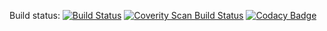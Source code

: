 Build status: [![Build Status](https://travis-ci.org/tuannvm/hb-challenge.svg?branch=develop)](https://travis-ci.org/tuannvm/hb-challenge)
[![Coverity Scan Build Status](https://scan.coverity.com/projects/12572/badge.svg)](https://scan.coverity.com/projects/tuannvm-hb-challenge)
[![Codacy Badge](https://api.codacy.com/project/badge/Grade/2be03b8c029f4f0c9d979fc9b5953e62)](https://www.codacy.com/app/tuannvm/hb-challenge?utm_source=github.com&amp;utm_medium=referral&amp;utm_content=tuannvm/hb-challenge&amp;utm_campaign=Badge_Grade)
